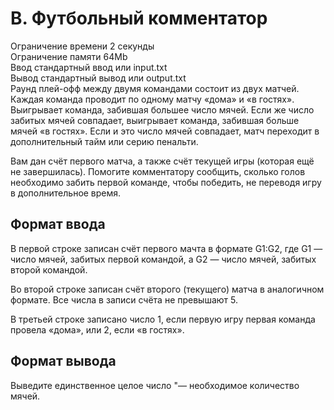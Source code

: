 B. Футбольный комментатор
===========
Ограничение времени	2 секунды  
Ограничение памяти	64Mb  
Ввод	стандартный ввод или input.txt  
Вывод	стандартный вывод или output.txt  
Раунд плей-офф между двумя командами состоит из двух матчей. Каждая команда проводит по одному матчу «дома» и «в гостях». Выигрывает команда, забившая большее число мячей. Если же число забитых мячей совпадает, выигрывает команда, забившая больше мячей «в гостях». Если и это число мячей совпадает, матч переходит в дополнительный тайм или серию пенальти.  
  

Вам дан счёт первого матча, а также счёт текущей игры (которая ещё не завершилась). Помогите комментатору сообщить, сколько голов необходимо забить первой команде, чтобы победить, не переводя игру в дополнительное время.  

Формат ввода
-------------
В первой строке записан счёт первого мачта в формате G1:G2, где G1 — число мячей, забитых первой командой, а G2 — число мячей, забитых второй командой.  

Во второй строке записан счёт второго (текущего) матча в аналогичном формате. Все числа в записи счёта не превышают 5.  

В третьей строке записано число 1, если первую игру первая команда провела «дома», или 2, если «в гостях».  

Формат вывода
--------------
Выведите единственное целое число "— необходимое количество мячей.
